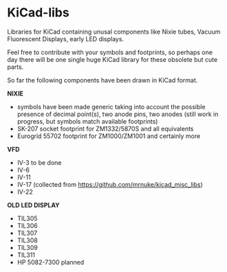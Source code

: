 # KiCad-libs

Libraries for KiCad containing unusal components like Nixie tubes, Vacuum Fluorescent Displays, early LED displays.

Feel free to contribute with your symbols and footprints, so perhaps one day there will be one single huge KiCad library for these obsolete but cute parts.

So far the following components have been drawn in KiCad format.

**NIXIE**
- symbols have been made generic taking into account the possible presence of decimal point(s), two anode pins, two anodes (still work in progress, but symbols match available footprints)
- SK-207 socket footprint for ZM1332/5870S and all equivalents
- Eurogrid 55702 footprint for ZM1000/ZM1001 and certainly more

**VFD**
- IV-3 to be done
- IV-6
- IV-11
- IV-17 (collected from https://github.com/mrnuke/kicad_misc_libs)
- IV-22

**OLD LED DISPLAY**
- TIL305
- TIL306
- TIL307
- TIL308
- TIL309
- TIL311
- HP 5082-7300 planned
